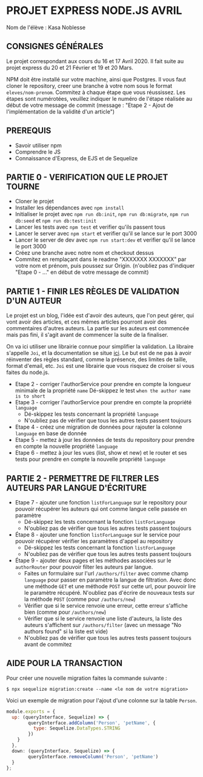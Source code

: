 # PROJET EXPRESS NODE.JS AVRIL

Nom de l'élève : Kasa Noblesse

## CONSIGNES GÉNÉRALES  
Le projet correspondant aux cours du 16 et 17 Avril 2020. 
Il fait suite au projet express du 20 et 21 Février et 19 et 20 Mars.

NPM doit être installé sur votre machine, ainsi que Postgres.
Il vous faut cloner le repository, creer une branche à votre nom sous le format `eleves/nom-prenom`.
Commitez à chaque étape que vous réussissez. Les étapes sont numérotées, veuillez indiquer le numéro de l'étape réalisée
au début de votre message de commit (message : "Etape 2 - Ajout de l'implémentation de la validité d'un article")

## PREREQUIS 
- Savoir utiliser npm
- Comprendre le JS
- Connaissance d'Express, de EJS et de Sequelize 

## PARTIE 0 - VERIFICATION QUE LE PROJET TOURNE
- Cloner le projet
- Installer les dépendances avec `npm install`
- Initialiser le projet avec `npm run db:init`, `npm run db:migrate`, `npm run db:seed` et `npm run db:test:init`
- Lancer les tests avec `npm test` et verifier qu'ils passent tous
- Lancer le server avec `npm start` et verifier qu'il se lance sur le port 3000
- Lancer le server de dev avec `npm run start:dev` et verifier qu'il se lance le port 3000
- Créez une branche avec notre nom et checkout dessus
- Commitez en remplaçant dans le readme "XXXXXXX XXXXXXX" par votre nom et prénom, puis poussez sur Origin.
 (n'oubliez pas d'indiquer "Etape 0 - ..." en début de votre message de commit) 

## PARTIE 1 - FINIR LES RÈGLES DE VALIDATION D'UN AUTEUR
Le projet est un blog, l'idée est d'avoir des auteurs, que l'on peut gérer, qui vont avoir des articles, et ces mêmes 
articles pourront avoir des commentaires d'autres auteurs. 
La partie sur les auteurs est commencée mais pas fini, il s'agit avant de commencer la suite de la finaliser.

On va ici utiliser une librairie connue pour simplifier la validation. La libraire s'appelle `Joi`, et la documentation 
se situe [ici](https://hapi.dev/module/joi/). Le but est de ne pas à avoir réinventer des règles standard, comme la présence, 
des limites de taille, format d'email, etc. `Joi` est une librairie que vous risquez de croiser si vous faites du node.js.  

- Etape 2 - corriger l'authorService pour prendre en compte la longueur minimale de la propriété `name` 
   Dé-skippez le test `when the author name is to short`   
- Etape 3 - corriger l'authorService pour prendre en compte la propriété `language`
    - Dé-skippez les tests concernant la propriété `language`
    - N'oubliez pas de vérifier que tous les autres tests passent toujours
- Etape 4 - créez une migration de données pour rajouter la colonne `language` en base de donnée
- Etape 5 - mettez à jour les données de tests du repository pour prendre en compte la nouvelle propriété `language`  
- Etape 6 - mettez à jour les vues (list, show et new) et le router et ses tests pour prendre en compte la nouvelle propriété `language`  
    
## PARTIE 2 - PERMETTRE DE FILTRER LES AUTEURS PAR LANGUE D'ÉCRITURE
- Etape 7 - ajouter une fonction `listForLanguage` sur le repository pour pouvoir récupérer les auteurs qui ont comme langue 
celle passée en paramètre 
    - Dé-skippez les tests concernant la fonction `listForLanguage`
    - N'oubliez pas de vérifier que tous les autres tests passent toujours
- Étape 8 - ajouter une fonction `listForLanguage` sur le service pour pouvoir récupérer vérifier les paramètres d'appel au repository
    - Dé-skippez les tests concernant la fonction `listForLanguage`
    - N'oubliez pas de vérifier que tous les autres tests passent toujours
- Étape 9 - ajouter deux pages et les méthodes associées sur le `authorRouter` pour pouvoir filter les auteurs par langue.
    - Faites un formulaire sur l'url `/authors/filter` avec comme champ `language` pour passer en paramètre la langue de filtration.
    Avec donc une méthode `GET` et une méthode `POST` sur cette url, pour pouvoir lire le paramètre récupéré. N'oubliez pas 
    d'écrire de nouveaux tests sur la méthode `POST` (comme pour `/authors/new`)
    - Vérifier que si le service renvoie une erreur, cette erreur s'affiche bien (comme pour `/authors/new`)
    - Vérifier que si le service renvoie une liste d'auteurs, la liste des auteurs s'affichent sur `/authors/filter` 
    (avec un message "No authors found" si la liste est vide) 
    - N'oubliez pas de vérifier que tous les autres tests passent toujours avant de commitez

## AIDE POUR LA TRANSACTION

Pour créer une nouvelle migration faites la commande suivante :
 
`$ npx sequelize migration:create --name <le nom de votre migration>`

Voici un exemple de migration pour l'ajout d'une colonne sur la table `Person`. 
```javascript
module.exports = {
  up: (queryInterface, Sequelize) => {
        queryInterface.addColumn('Person', 'petName', {
          type: Sequelize.DataTypes.STRING
        })
    }
  },
  down: (queryInterface, Sequelize) => {
        queryInterface.removeColumn('Person', 'petName')
  }
};
```

